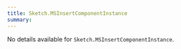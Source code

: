 ```yaml
---
title: Sketch.MSInsertComponentInstance
summary:
---
```


No details available for `Sketch.MSInsertComponentInstance`.
